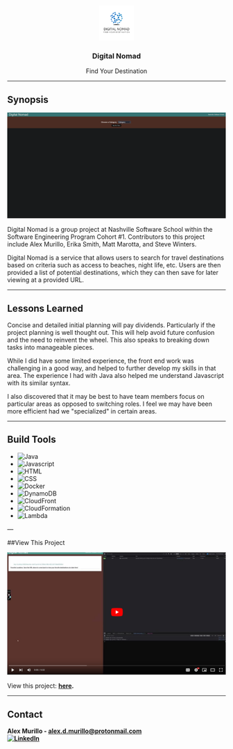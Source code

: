 <!-- PROJECT LOGO -->
<br />
<div align="center">
    <img src="resources/images/logo.PNG" alt="Logo" width="80" height="80">

<h3 align="center">Digital Nomad</h3>

  <p align="center">
    Find Your Destination
    <br />
  </p>
</div>

___

## Synopsis

<img src="resources/images/frontpage.PNG">

Digital Nomad is a group project at Nashville Software School within the Software Engineering Program Cohort #1. Contributors to this project include Alex Murillo, Erika Smith, Matt Marotta, and Steve Winters.

Digital Nomad is a service that allows users to search for travel destinations based on criteria such as access to beaches, night life, etc. Users are then provided a list of potential destinations, which they can then save for later viewing at a provided URL.

---

## Lessons Learned

Concise and detailed initial planning will pay dividends. Particularly if the project planning is well thought out. This will help avoid future confusion and the need to reinvent the wheel. This also speaks to breaking down tasks into manageable pieces.

While I did have some limited experience, the front end work was challenging in a good way, and helped to further develop my skills in that area. The experience I had with Java also helped me understand Javascript with its similar syntax.

I also discovered that it may be best to have team members focus on particular areas as opposed to switching roles. I feel we may have been more efficient had we "specialized" in certain areas.

---

## Build Tools

* <img alt="Java" src="https://img.shields.io/badge/-Java-red"></a>
* <img alt="Javascript" src="https://img.shields.io/badge/-Javascript-orange"></a>
* <img alt="HTML" src="https://img.shields.io/badge/-HTML-blue"></a>
* <img alt="CSS" src="https://img.shields.io/badge/-CSS-green"></a>
* <img alt="Docker" src="https://img.shields.io/badge/-Docker-9cf"></a>
* <img alt="DynamoDB" src="https://img.shields.io/badge/-AWS%20DynamoDB-ff69b4"></a>
* <img alt="CloudFront" src="https://img.shields.io/badge/-AWS%20CloudFront-yellowgreen"></a>
* <img alt="CloudFormation" src="https://img.shields.io/badge/-AWS%20CloudFormation-purple"></a>
* <img alt="Lambda" src="https://img.shields.io/badge/-AWS%20Lambda-blue"></a>

—

##View This Project

[![Youtube Video](resources/images/youtube.PNG)](https://www.youtube.com/embed/dHkNxV84Lhk)

<p>View this project: <a href="https://youtu.be/dHkNxV84Lhk"><b>here<b></a>.</p>

---

## Contact

Alex Murillo - alex.d.murillo@protonmail.com
<br>
<a href="https://www.linkedin.com/in/alexdmurillo/"><img alt="LinkedIn" src="https://img.shields.io/badge/-LinkedIn-brightgreen"></a>





